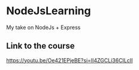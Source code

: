 # NodeJsLearning
My take on NodeJs + Express 
## Link to the course
https://youtu.be/Oe421EPjeBE?si=Il4ZGCLi36CILcII
